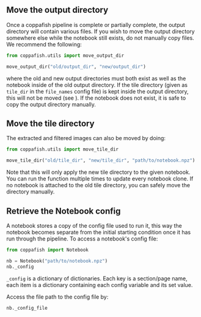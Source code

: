 ## Move the output directory

Once a coppafish pipeline is complete or partially complete, the output directory will contain various files. If you 
wish to move the output directory somewhere else while the notebook still exists, do not manually copy files. We 
recommend the following:

```python
from coppafish.utils import move_output_dir

move_output_dir("old/output_dir", "new/output_dir")
```

where the old and new output directories must both exist as well as the notebook inside of the old output directory. If 
the tile directory (given as `tile_dir` in the `file_names` config file) is kept inside the output directory, this will 
not be moved (see [](#move-the-tile-directory)). If the notebook does not exist, it is safe to copy the output 
directory manually.

## Move the tile directory

The extracted and filtered images can also be moved by doing:

```python
from coppafish.utils import move_tile_dir

move_tile_dir("old/tile_dir", "new/tile_dir", "path/to/notebook.npz")
```

Note that this will only apply the new tile directory to the given notebook. You can run the function multiple times to 
update every notebook clone. If no notebook is attached to the old tile directory, you can safely move the directory 
manually.

## Retrieve the Notebook config

A notebook stores a copy of the config file used to run it, this way the notebook becomes separate from the initial 
starting condition once it has run through the pipeline. To access a notebook's config file:

```python
from coppafish import Notebook

nb = Notebook("path/to/notebook.npz")
nb._config
```

`_config` is a dictionary of dictionaries. Each key is a section/page name, each item is a dictionary containing each 
config variable and its set value.

Access the file path to the config file by:

```python
nb._config_file
```
